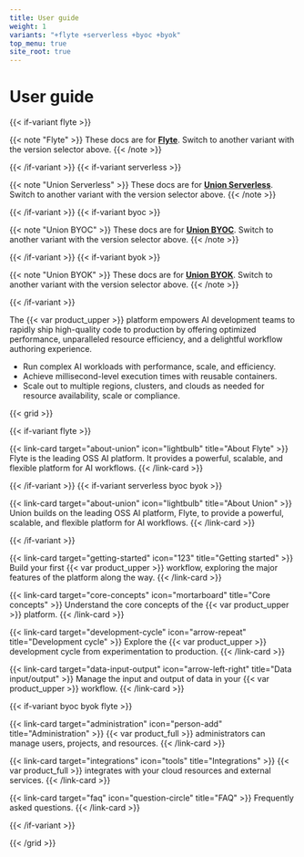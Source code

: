 ```yaml
---
title: User guide
weight: 1
variants: "+flyte +serverless +byoc +byok"
top_menu: true
site_root: true
---
```


# User guide

{{< if-variant flyte >}}

{{< note "Flyte" >}}
These docs are for [**Flyte**](./about-union.md#flyte).
Switch to another variant with the version selector above.
{{< /note >}}

{{< /if-variant >}}
{{< if-variant serverless >}}

{{< note "Union Serverless" >}}
These docs are for [**Union Serverless**](./about-union.md#union-serverless).
Switch to another variant with the version selector above.
{{< /note >}}

{{< /if-variant >}}
{{< if-variant byoc >}}

{{< note "Union BYOC" >}}
These docs are for [**Union BYOC**](./about-union.md#union-byoc).
Switch to another variant with the version selector above.
{{< /note >}}

{{< /if-variant >}}
{{< if-variant byok >}}

{{< note "Union BYOK" >}}
These docs are for [**Union BYOK**](./about-union.md#union-byok).
Switch to another variant with the version selector above.
{{< /note >}}

{{< /if-variant >}}

The {{< var product_upper >}} platform empowers AI development teams to rapidly ship high-quality code to production by offering optimized performance, unparalleled resource efficiency, and a delightful workflow authoring experience.

* Run complex AI workloads with performance, scale, and efficiency.
* Achieve millisecond-level execution times with reusable containers.
* Scale out to multiple regions, clusters, and clouds as needed for resource availability, scale or compliance.

{{< grid >}}

{{< if-variant flyte >}}

{{< link-card target="about-union" icon="lightbulb" title="About Flyte" >}}
Flyte is the leading OSS AI platform. It provides a powerful, scalable, and flexible platform for AI workflows.
{{< /link-card >}}

{{< /if-variant >}}
{{< if-variant serverless byoc byok >}}

{{< link-card target="about-union" icon="lightbulb" title="About Union" >}}
Union builds on the leading OSS AI platform, Flyte, to provide a powerful, scalable, and flexible platform for AI workflows.
{{< /link-card >}}

{{< /if-variant >}}

{{< link-card target="getting-started" icon="123" title="Getting started" >}}
Build your first {{< var product_upper >}} workflow, exploring the major features of the platform along the way.
{{< /link-card >}}

{{< link-card target="core-concepts" icon="mortarboard" title="Core concepts" >}}
Understand the core concepts of the {{< var product_upper >}} platform.
{{< /link-card >}}

{{< link-card target="development-cycle" icon="arrow-repeat" title="Development cycle" >}}
Explore the {{< var product_upper >}} development cycle from experimentation to production.
{{< /link-card >}}

{{< link-card target="data-input-output" icon="arrow-left-right" title="Data input/output" >}}
Manage the input and output of data in your {{< var product_upper >}} workflow.
{{< /link-card >}}

{{< if-variant byoc byok flyte >}}

{{< link-card target="administration" icon="person-add" title="Administration" >}}
{{< var product_full >}} administrators can manage users, projects, and resources.
{{< /link-card >}}

{{< link-card target="integrations" icon="tools" title="Integrations" >}}
{{< var product_full >}} integrates with your cloud resources and external services.
{{< /link-card >}}

{{< link-card target="faq" icon="question-circle" title="FAQ" >}}
Frequently asked questions.
{{< /link-card >}}

{{< /if-variant >}}

{{< /grid >}}
